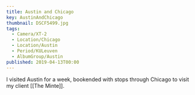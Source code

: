 ```yaml
---
title: Austin and Chicago
key: AustinAndChicago
thumbnail: DSCF5499.jpg
tags:
  - Camera/XT-2
  - Location/Chicago
  - Location/Austin
  - Period/KULeuven
  - AlbumGroup/Austin
published: 2019-04-13T00:00
---
```

I visited Austin for a week, bookended with stops through Chicago to visit my client [[The Minte]].
<!-- TODO Wil: add link once the case study exists -->
